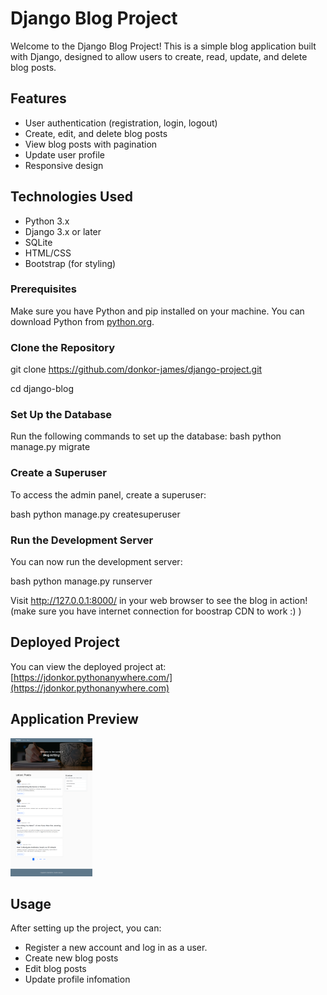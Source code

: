 # Django Blog Project

Welcome to the Django Blog Project! This is a simple blog application built with Django, designed to allow users to create, read, update, and delete blog posts.

## Features

- User authentication (registration, login, logout)
- Create, edit, and delete blog posts
- View blog posts with pagination
- Update user profile
- Responsive design

## Technologies Used

- Python 3.x
- Django 3.x or later
- SQLite
- HTML/CSS
- Bootstrap (for styling)

### Prerequisites

Make sure you have Python and pip installed on your machine. You can download Python from [python.org](https://www.python.org/downloads/).

### Clone the Repository

git clone https://github.com/donkor-james/django-project.git

cd django-blog

### Set Up the Database

Run the following commands to set up the database:
bash
python manage.py migrate

### Create a Superuser

To access the admin panel, create a superuser:

bash
python manage.py createsuperuser

### Run the Development Server

You can now run the development server:

bash
python manage.py runserver

Visit http://127.0.0.1:8000/ in your web browser to see the blog in action! (make sure you have internet connection for boostrap CDN to work :) )

## Deployed Project

You can view the deployed project at: [https://jdonkor.pythonanywhere.com/](https://jdonkor.pythonanywhere.com)

## Application Preview

![Blog Application Preview](media/project_preview1.png)

## Usage

After setting up the project, you can:

- Register a new account and log in as a user.
- Create new blog posts
- Edit blog posts
- Update profile infomation
